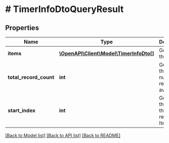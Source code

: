 # # TimerInfoDtoQueryResult

## Properties

Name | Type | Description | Notes
------------ | ------------- | ------------- | -------------
**items** | [**\OpenAPI\Client\Model\TimerInfoDto[]**](TimerInfoDto.md) | Gets or sets the items. | [optional]
**total_record_count** | **int** | Gets or sets the total number of records available. | [optional]
**start_index** | **int** | Gets or sets the index of the first record in Items. | [optional]

[[Back to Model list]](../../README.md#models) [[Back to API list]](../../README.md#endpoints) [[Back to README]](../../README.md)
